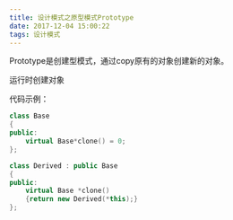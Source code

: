 ```yaml
---
title: 设计模式之原型模式Prototype
date: 2017-12-04 15:00:22
tags: 设计模式
---
```


Prototype是创建型模式，通过copy原有的对象创建新的对象。


运行时创建对象

<!--more-->

代码示例：
```C++
class Base
{
public:
    virtual Base*clone() = 0;
};

class Derived : public Base
{
public:
    virtual Base *clone()
    {return new Derived(*this);}
};

```
